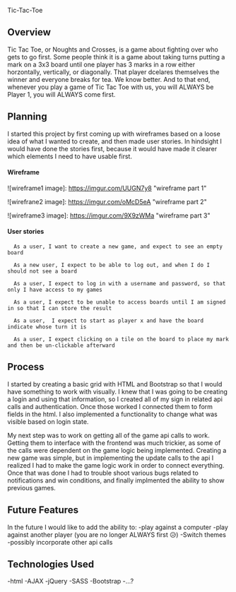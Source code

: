 Tic-Tac-Toe

## Overview
Tic Tac Toe, or Noughts and Crosses, is a game about fighting over who gets to go first. Some people think it is a game about taking turns putting a mark on a 3x3 board until one player has 3 marks in a row either horzontally, vertically, or diagonally. That player dcelares themselves the winner and everyone breaks for tea. We know better. And to that end, whenever you play a game of Tic Tac Toe with us, you will ALWAYS be Player 1, you will ALWAYS come first.

## Planning
I started this project by first coming up with wireframes based on a loose idea of what I wanted to create, and then made user stories. In hindsight I would have done the stories first, because it would have made it clearer which elements I need to have usable first.
#### Wireframe
![wireframe1 image]: https://imgur.com/UUGN7y8 "wireframe part 1"

![wirefrane2 image]: https://imgur.com/oMcD5eA "wireframe part 2"

![wireframe3 image]: https://imgur.com/9X9zWMa "wireframe part 3"
#### User stories
```
  As a user, I want to create a new game, and expect to see an empty board

  As a new user, I expect to be able to log out, and when I do I should not see a board

  As a user, I expect to log in with a username and password, so that only I have access to my games

  As a user, I expect to be unable to access boards until I am signed in so that I can store the result

  As a user,  I expect to start as player x and have the board indicate whose turn it is

  As a user, I expect clicking on a tile on the board to place my mark and then be un-clickable afterward
```
## Process
I started by creating a basic grid with HTML and Bootstrap so that I would have something to work with visually. I knew that I was going to be creating a login and using that information, so I created all of my sign in related api calls and authentication. Once those worked I connected them to form fields in the html. I also implemented a functionality to change what was visible based on login state.

My next step was to work on getting all of the game api calls to work. Getting them to interface with the frontend was much trickier, as some of the calls were dependent on the game logic being implemented. Creating a new game was simple, but in implementing the update calls to the api I realized I had to make the game logic work in order to connect everything. Once that was done I had to trouble shoot various bugs related to notifications and win conditions, and finally implmented the ability to show previous games.
## Future Features
In the future I would like to add the ability to:
-play against a computer
-play against another player (you are no longer ALWAYS first 😥)
-Switch themes
-possibly incorporate other api calls

## Technologies Used
-html
-AJAX
-jQuery
-SASS
-Bootstrap
-...?
